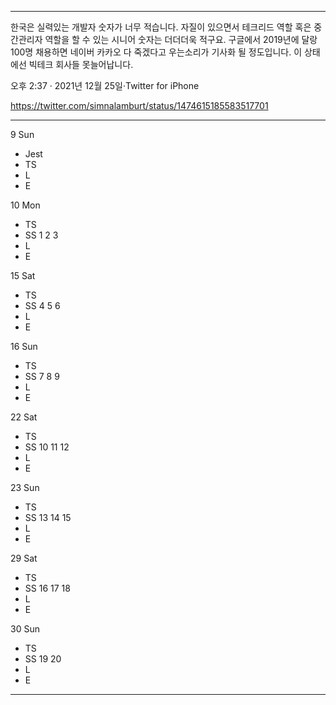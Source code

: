 
<hr>

한국은 실력있는 개발자 숫자가 너무 적습니다. 자질이 있으면서 테크리드 역할 혹은 중간관리자 역할을 할 수 있는 시니어 숫자는 더더더욱 적구요. 구글에서 2019년에 달랑 100명 채용하면 네이버 카카오 다 죽겠다고 우는소리가 기사화 될 정도입니다. 이 상태에선 빅테크 회사들 못늘어납니다.

오후 2:37 · 2021년 12월 25일·Twitter for iPhone

https://twitter.com/simnalamburt/status/1474615185583517701

<hr>

9 Sun
- Jest
- TS
- L 
- E

10 Mon
- TS
- SS 1 2 3
- L 
- E

15 Sat
- TS
- SS 4 5 6
- L 
- E

16 Sun
- TS
- SS 7 8 9
- L 
- E

22 Sat
- TS
- SS 10 11 12
- L 
- E

23 Sun
- TS 
- SS 13 14 15
- L 
- E

29 Sat
- TS
- SS 16 17 18
- L 
- E

30 Sun
- TS
- SS 19 20
- L 
- E

<hr>